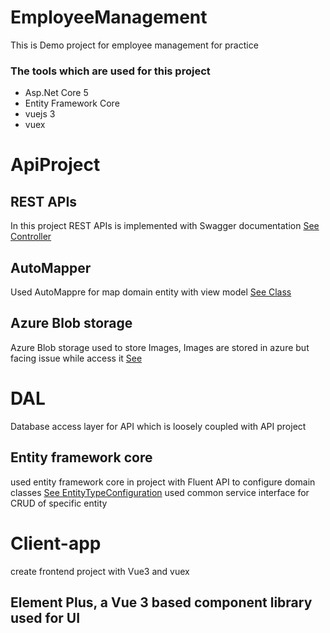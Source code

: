 # EmployeeManagement
This is Demo project for employee management for practice 

### The tools which are used for this project ###
* Asp.Net Core 5
* Entity Framework Core
* vuejs 3
* vuex

# ApiProject

## REST APIs
In this project REST APIs is implemented with Swagger documentation [See Controller](https://github.com/Bilal-surawala/EmployeeManagement/blob/master/ApiProject/Controllers/EmployeesController.cs)

## AutoMapper 
Used AutoMappre for map domain entity with view model [See Class](https://github.com/Bilal-surawala/EmployeeManagement/blob/master/ApiProject/AutoMapper/MapProfiles.cs)

## Azure Blob storage
Azure Blob storage used to store Images, Images are stored in azure but facing issue while access it [See](https://github.com/Bilal-surawala/EmployeeManagement/blob/master/ApiProject/Services/BlobsService.cs)

# DAL
Database access layer for API which is loosely coupled with API project

## Entity framework core
used entity framework core in project with Fluent API to configure domain classes [See EntityTypeConfiguration](https://github.com/Bilal-surawala/EmployeeManagement/blob/master/DAL/Mapping/EmployeeMap.cs)
used common service interface for CRUD of specific entity

# Client-app
create frontend project with Vue3 and vuex

## Element Plus, a Vue 3 based component library used for UI
